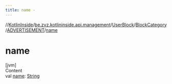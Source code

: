 ```yaml
---
title: name -
---
```

//[KotlinInside](../../../../index.md)/[be.zvz.kotlininside.api.management](../../../index.md)/[UserBlock](../../index.md)/[BlockCategory](../index.md)/[ADVERTISEMENT](index.md)/[name](name.md)



# name  
[jvm]  
Content  
val [name](name.md): [String](https://kotlinlang.org/api/latest/jvm/stdlib/kotlin/-string/index.html)  



